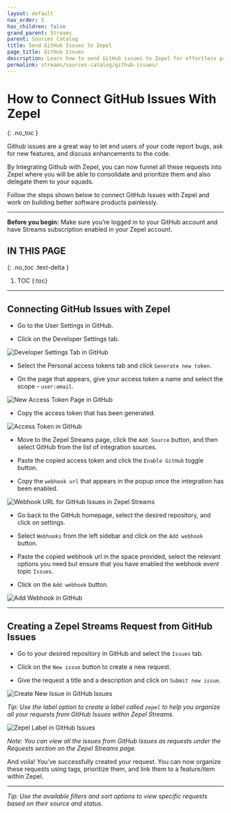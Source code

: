 ```yaml
---
layout: default
nav_order: 5
has_children: false
grand_parent: Streams
parent: Sources Catalog
title: Send GitHub Issues to Zepel
page_title: GitHub Issues
description: Learn how to send GitHub issues to Zepel for effortless prioritization.
permalink: streams/sources-catalog/github-issues/
---
```


# How to Connect GitHub Issues With Zepel
{: .no_toc }

Github issues are a great way to let end users of your code report bugs, ask for new features, and discuss enhancements to the code.

By Integrating Github with Zepel, you can now funnel all these requests into Zepel where you will be able to consolidate and prioritize them and also delegate them to your squads. 

Follow the steps shown below to connect GitHub Issues with Zepel and work on building better software products painlessly.

---

**Before you begin:** Make sure you’re logged in to your GitHub account and have Streams subscription enabled in your Zepel account.

## IN THIS PAGE
{: .no_toc .text-delta }

1. TOC
{:toc}

---
## Connecting GitHub Issues with Zepel
- Go to the User Settings in GitHub.

- Click on the Developer Settings tab.

![Developer Settings Tab in GitHub](/guide/assets/uploads/developer-settings-in-github.png "Developer Settings")

- Select the Personal access tokens tab and click `Generate new token`.

- On the page that appears, give your access token a name and select the scope - `user:email`.  

![New Access Token Page in GitHub](/guide/assets/uploads/new-access-token-page-github-issue.png)

- Copy the access token that has been generated.

![Access Token in GitHub](/guide/assets/uploads/access-token-github-issues.png)

- Move to the Zepel Streams page, click the `Add Source` button, and then select GitHub from the list of integration sources.

- Paste the copied access token and click the `Enable GitHub` toggle button.

- Copy the `webhook url` that appears in the popup once the integration has been enabled.

![Webhook URL for GitHub Issues  in Zepel Streams](/guide/assets/uploads/webhook-url-github-issues.png)

- Go back to the GitHub homepage, select the desired repository, and click on settings. 

- Select `Webhooks` from the left sidebar and click on the `Add webhook` button.

- Paste the copied webhook url in the space provided, select the relevant options you need but ensure that you have enabled the webhook event topic `Issues`.

- Click on the `Add webhook` button.

![Add Webhook in GitHub](/guide/assets/uploads/add-webhooks-github-issues.png)

---

## Creating a Zepel Streams Request from GitHub Issues

- Go to your desired repository in GitHub and select the `Issues` tab.

- Click on the `New issue` button to create a new request.

- Give the request a title and a description and click on `Submit new issue`.

![Create New Issue in GitHub Issues](/guide/assets/uploads/create-issue-in-github-issues.png)

 *Tip: Use the label option to create a label called `zepel` to help you organize all your requests from GitHub Issues within Zepel Streams.*

 ![Zepel Label in GitHub Issues](/guide/assets/uploads/create-zepel-label-github-issues.png)

 *Note: You can view all the issues from GitHub Issues as requests under the Requests section on the Zepel Streams page.*

 And voila! You’ve successfully created your request. You can now organize these requests using tags, prioritize them, and link them to a feature/item within Zepel. 

---

*Tip: Use the available filters and sort options to view specific requests based on their source and status.*

